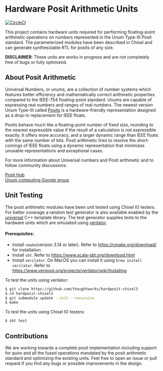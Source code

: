 # Hardware Posit Arithmetic Units
[![CircleCI](https://circleci.com/gh/arunkmv/hardposit-chisel3.svg?style=svg)](https://circleci.com/gh/arunkmv/hardposit-chisel3)

This project contains hardware units required for performing floating-point arithmetic operations on numbers represented in the Unum Type-III Posit standard. The parameterized modules have been described in Chisel and can generate synthesizable RTL for posits of any size.

**DISCLAIMER**: 
These units are works in progress and are not completely free of bugs or fully optimized.

## About Posit Arithmetic
Universal Numbers, or unums, are a collection of number systems which features better efficiency and mathematically correct arithmetic properties compared to the IEEE-754 floating-point standard. Unums are capable of expressing real numbers and ranges of real numbers. The newest version Unum Type-III called [Posits] is a hardware-friendly representation designed as a drop-in replacement for IEEE floats.

Posits behave much like a floating-point number of fixed size, rounding to the nearest expressible value if the result of a calculation is not expressible exactly. It offers more accuracy, and a larger dynamic range than IEEE floats with the same number of bits. Posit arithmetic tries to resolve the short-comings of IEEE floats using a dynamic representation that minimizes unusable representations and exceptional cases.

For more information about Universal numbers and Posit arithmetic and to follow community discussions:

[Posit Hub] \
[Unum-computing Google group]

## Unit Testing

The posit arithmetic modules have been unit tested using Chisel IO testers. For better coverage a random test generator is also available enabled by the [universal] C++ template library. The test generator supplies tests to the hardware units which are simulated using [verilator]. 

#### Prerequisites:

- Install ```cmake```(version 3.14 or later). Refer to https://cmake.org/download/ for installation.
- Install ```sbt```. Refer to https://www.scala-sbt.org/download.html
- Install ```verilator```. On MacOS you can install it using ```brew install verilator```. Refer to https://www.veripool.org/projects/verilator/wiki/Installing


To test the units using verilator:
```sh
$ git clone https://github.com/thoughtworks/hardposit-chisel3
$ cd hardposit-chisel3
$ git submodule update --init --recursive
$ make
```

To test the units using Chisel IO testers:

```sh
$ sbt test
```

##  Contributions
We are working towards a complete posit implementation including support for *quire* and all the fused operations mandated by the posit arithmetic standard and optimizing the existing units. Feel free to open an issue or pull request if you find any bugs or possible improvements in the design.

[Posit Hub]: <https://posithub.org/>
[Posits]: <https://posithub.org/docs/Posits4.pdf>
[Unum-computing Google group]: <https://groups.google.com/forum/#!forum/unum-computing>
[universal]: <https://github.com/stillwater-sc/universal>
[cmake]: <https://cmake.org/>
[verilator]: <https://www.veripool.org/wiki/verilator>


